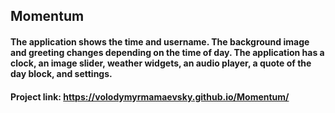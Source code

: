 ## Momentum

#### The application shows the time and username. The background image and greeting changes depending on the time of day. The application has a clock, an image slider, weather widgets, an audio player, a quote of the day block, and settings.

#### Project link: https://volodymyrmamaevsky.github.io/Momentum/
